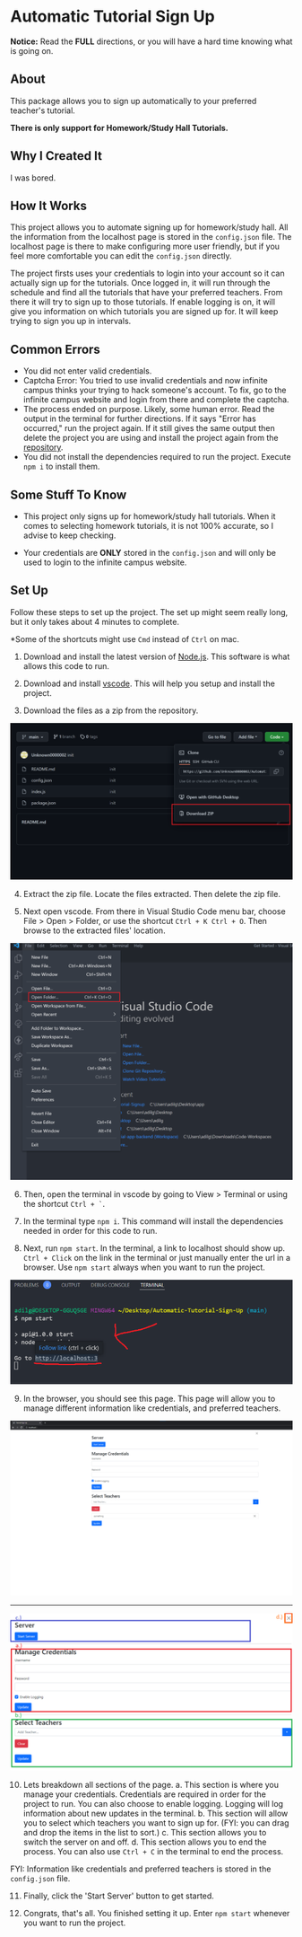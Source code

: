 # Automatic Tutorial Sign Up

**Notice:** Read the **FULL** directions, or you will have a hard time knowing what is going on.

## About

This package allows you to sign up automatically to your preferred teacher's tutorial.

**There is only support for Homework/Study Hall Tutorials.**

## Why I Created It

I was bored.

## How It Works

This project allows you to automate signing up for homework/study hall. All the information from the localhost page is stored in the `config.json` file. The localhost page is there to make configuring more user friendly, but if you feel more comfortable you can edit the `config.json` directly.

The project firsts uses your credentials to login into your account so it can actually sign up for the tutorials. Once logged in, it will run through the schedule and find all the tutorials that have your preferred teachers. From there it will try to sign up to those tutorials. If enable logging is on, it will give you information on which tutorials you are signed up for. It will keep trying to sign you up in intervals.

## Common Errors

- You did not enter valid credentials.
- Captcha Error: You tried to use invalid credentials and now infinite campus thinks your trying to hack someone's account. To fix, go to the infinite campus website and login from there and complete the captcha.
- The process ended on purpose. Likely, some human error. Read the output in the terminal for further directions. If it says "Error has occurred," run the project again. If it still gives the same output then delete the project you are using and install the project again from the [repository](https://github.com/Unknown0000002/Automatic-Tutorial-Sign-Up).
- You did not install the dependencies required to run the project. Execute `npm i` to install them.

## Some Stuff To Know

- This project only signs up for homework/study hall tutorials. When it comes to selecting homework tutorials, it is not 100% accurate, so I advise to keep checking.

- Your credentials are **ONLY** stored in the `config.json` and will only be used to login to the infinite campus website.

## Set Up

Follow these steps to set up the project. The set up might seem really long, but it only takes about 4 minutes to complete.

\*Some of the shortcuts might use `Cmd` instead of `Ctrl` on mac.

1. Download and install the latest version of [Node.js]('https://nodejs.org'). This software is what allows this code to run.

2. Download and install [vscode]('https://code.visualstudio.com). This will help you setup and install the project.

3. Download the files as a zip from the repository.

![](assets/screenshot1.png)

4. Extract the zip file. Locate the files extracted. Then delete the zip file.

5. Next open vscode. From there in Visual Studio Code menu bar, choose File > Open > Folder, or use the shortcut `Ctrl + K Ctrl + O`. Then browse to the extracted files' location.

![](assets/screenshot2.png)

6. Then, open the terminal in vscode by going to View > Terminal or using the shortcut `` Ctrl + ` ``.

7. In the terminal type `npm i`. This command will install the dependencies needed in order for this code to run.

8. Next, run `npm start`. In the terminal, a link to localhost should show up. `Ctrl + Click` on the link in the terminal or just manually enter the url in a browser. Use `npm start` always when you want to run the project.

![](assets/screenshot3.png)

9. In the browser, you should see this page. This page will allow you to manage different information like credentials, and preferred teachers.

![](assets/screenshot4.png)

---

![](assets/screenshot5.png)

10. Lets breakdown all sections of the page.
    a. This section is where you manage your credentials. Credentials are required in order for the project to run. You can also choose to enable logging. Logging will log information about new updates in the terminal.
    b. This section will allow you to select which teachers you want to sign up for. (FYI: you can drag and drop the items in the list to sort.)
    c. This section allows you to switch the server on and off.
    d. This section allows you to end the process. You can also use `Ctrl + C` in the terminal to end the process.

FYI: Information like credentials and preferred teachers is stored in the `config.json` file.

11. Finally, click the 'Start Server' button to get started.

12. Congrats, that's all. You finished setting it up. Enter `npm start` whenever you want to run the project.
